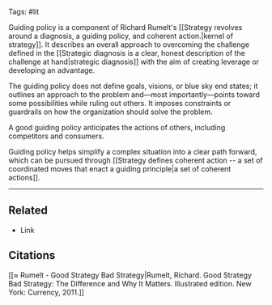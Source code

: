 Tags: #lit

Guiding policy is a component of Richard Rumelt's [[Strategy revolves around a diagnosis, a guiding policy, and coherent action.|kernel of strategy]]. It describes an overall approach to overcoming the challenge defined in the [[Strategic diagnosis is a clear, honest description of the challenge at hand|strategic diagnosis]] with the aim of creating leverage or developing an advantage.

The guiding policy does not define goals, visions, or blue sky end states; it outlines an approach to the problem and—most importantly—points toward some possibilities while ruling out others. It imposes constraints or guardrails on how the organization should solve the problem. 

A good guiding policy anticipates the actions of others, including competitors and consumers. 

Guiding policy helps simplify a complex situation into a clear path forward, which can be pursued through [[Strategy defines coherent action -- a set of coordinated moves that enact a guiding principle|a set of coherent actions]]. 

---
## Related
- Link

## Citations
[[≈ Rumelt - Good Strategy Bad Strategy|Rumelt, Richard. Good Strategy Bad Strategy: The Difference and Why It Matters. Illustrated edition. New York: Currency, 2011.]]
